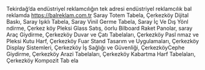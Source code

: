 Tekirdağ’da endüstriyel reklamcılığın tek adresi endüstriyel reklamcılık bal reklamda https://balreklam.com.tr
Saray Totem Tabela, Çerkezköy Dijital Baskı, Saray Işıklı Tabela, Saray Vinil Germe Tabela, Saray İç Ve Dış Yönl ndirme, Çerkez köy Pleksi Glass Satış, öorlu Bilboard Raket Panolar, saray Araç Giydirme, Çerkezköy Duvar ve Çatı Tabelaları, Çerkezköy Pasl nmaz ve Pleksi Kutu Harf, Çerkezköy Fuar Stand Tasarım ve Uygulamaları, Çerkezköy Display Sistemleri, Çerkezköy İş Sağlığı ve Güvenliği, ÇerkezköyCephe Giydirme, Çerkezköy Arazi Tabelaları, Çerkezköy Kabartma Harf Tabelaları, Çerkezköy Kompozit Tab ela
